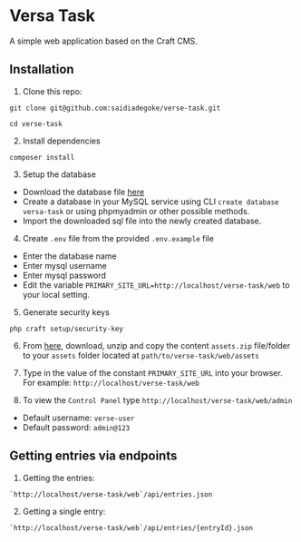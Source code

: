 # Versa Task
A simple web application based on the Craft CMS.

## Installation
1. Clone this repo:
```
git clone git@github.com:saidiadegoke/verse-task.git
```
```
cd verse-task
```

2. Install dependencies
```
composer install
```

3. Setup the database
* Download the database file [here](https://github.com/saidiadegoke/verse-task/blob/880cfca1559947a130eabf6ae1dc8af2be879e53/assets.zip?raw=true)
* Create a database in your MySQL service using CLI `create database versa-task` or using phpmyadmin or other possible methods.
* Import the downloaded sql file into the newly created database.

4. Create `.env` file from the provided `.env.example` file
* Enter the database name
* Enter mysql username
* Enter mysql password
* Edit the variable `PRIMARY_SITE_URL=http://localhost/verse-task/web` to your local setting.

5. Generate security keys
```
php craft setup/security-key
```

6. From [here](https://raw.githubusercontent.com/saidiadegoke/verse-task/880cfca1559947a130eabf6ae1dc8af2be879e53/verse-task.sql), download, unzip and copy the content `assets.zip` file/folder to your `assets` folder located at `path/to/verse-task/web/assets`

7. Type in the value of the constant `PRIMARY_SITE_URL` into your browser. For example: `http://localhost/verse-task/web`
8. To view the `Control Panel` type `http://localhost/verse-task/web/admin`
* Default username: `verse-user`
* Default password: `admin@123`


## Getting entries via endpoints
1. Getting the entries:
```
`http://localhost/verse-task/web`/api/entries.json
```

2. Getting a single entry:
```
`http://localhost/verse-task/web`/api/entries/{entryId}.json
```
